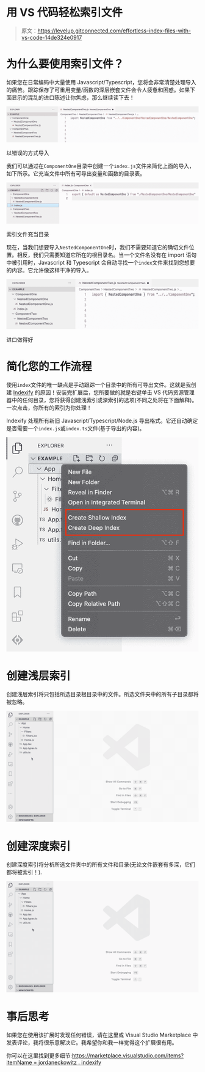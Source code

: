 # 用 VS 代码轻松索引文件

> 原文：<https://levelup.gitconnected.com/effortless-index-files-with-vs-code-14de324e0917>

# 为什么要使用索引文件？

如果您在日常编码中大量使用 Javascript/Typescript，您将会非常清楚处理导入的痛苦。跟踪保存了可重用变量/函数的深层嵌套文件会令人疲惫和困惑。如果下面显示的混乱的进口陈述让你焦虑，那么继续读下去！

![](img/e038be7357fb3d31e9dbaa47a47687b4.png)

以错误的方式导入

我们可以通过在`ComponentOne`目录中创建一个`index.js`文件来简化上面的导入，如下所示。它充当文件中所有可导出变量和函数的目录表。

![](img/d523aa5e5dabc78ca88b10e522f9c16b.png)

索引文件充当目录

现在，当我们想要导入`NestedComponentOne`时，我们不需要知道它的确切文件位置。相反，我们只需要知道它所在的根目录名。当一个文件名没有在 import 语句中被引用时，Javascript 和 Typescript 会自动寻找一个`index`文件来找到您想要的内容。它允许像这样干净的导入。

![](img/f4890c4ad736fec46facc7686163910f.png)

进口做得好

# 简化您的工作流程

使用`index`文件的唯一缺点是手动跟踪一个目录中的所有可导出文件。这就是我创建 [Indexify](https://marketplace.visualstudio.com/items?itemName=JordanEckowitz.indexify) 的原因！安装完扩展后，您所要做的就是右键单击 VS 代码资源管理器中的任何目录，您将获得创建浅索引或深索引的选项(不同之处将在下面解释)。一次点击，你所有的索引为你处理！

Indexify 处理所有新旧 Javascript/Typescript/Node.js 导出格式。它还自动确定是否需要一个`index.js`或`index.ts`文件(基于导出的内容)。

![](img/22bb521a5ca1c07b94a9708871a98817.png)

# 创建浅层索引

创建浅层索引将只包括所选目录根目录中的文件。所选文件夹中的所有子目录都将被忽略。

![](img/ae57cbdaa783919cd573259bec165c15.png)

# 创建深度索引

创建深度索引将分析所选文件夹中的所有文件和目录(无论文件嵌套有多深，它们都将被索引！).

![](img/9e053d55430cbb38abd867d4d678d8de.png)

# 事后思考

如果您在使用该扩展时发现任何错误，请在这里或 Visual Studio Marketplace 中发表评论，我将很乐意解决它。我希望你和我一样觉得这个扩展很有用。

你可以在这里找到更多细节:[https://marketplace.visualstudio.com/items?itemName = jordaneckowitz . indexify](https://marketplace.visualstudio.com/items?itemName=JordanEckowitz.indexify)
